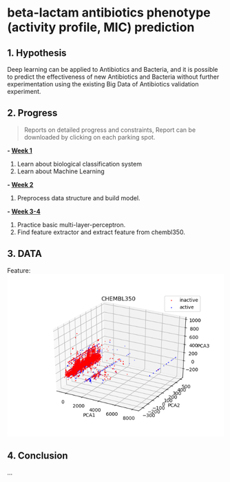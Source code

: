 ﻿# beta-lactam antibiotics phenotype (activity profile, MIC) prediction

## 1. Hypothesis
Deep learning can be applied to Antibiotics and Bacteria, and it is possible to predict the effectiveness of new Antibiotics and Bacteria without further experimentation using the existing Big Data of Antibiotics validation experiment.

## 2. Progress
>Reports on detailed progress and constraints, Report can be downloaded by clicking on each parking spot.

__- [Week 1]__

1. Learn about biological classification system
2. Learn about Machine Learning 

__- [Week 2]__

1. Preprocess data structure and build model.

__- [Week 3-4]__
 
1. Practice basic multi-layer-perceptron.
2. Find feature extractor and extract feature from chembl350.

## 3. DATA

Feature:
![Alt text](/test_result/PCA_3d/Figure_PCA3D_350.png)

## 4. Conclusion
...

[Week 1]: /Weekly%20report/week_1.docx
[Week 2]: /Weekly%20report/week_2.docx
[Week 3-4]: /Weekly%20report/week_3-4.docx
